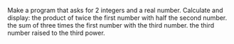 Make a program that asks for 2 integers and a real number. Calculate and display:
the product of twice the first number with half the second number.
the sum of three times the first number with the third number.
the third number raised to the third power.
